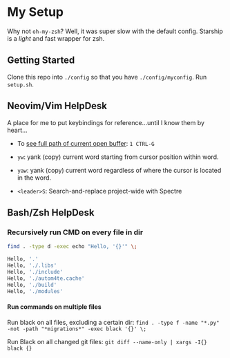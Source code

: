 # My Setup

Why not `oh-my-zsh`? Well, it was super slow with the default config. Starship is a _light_ and fast wrapper for zsh.

## Getting Started

Clone this repo into `./config` so that you have `./config/myconfig`. Run `setup.sh`.

## Neovim/Vim HelpDesk

A place for me to put keybindings for reference...until I know them by heart...

* To [see full path of current open buffer](https://vi.stackexchange.com/questions/104/how-can-i-see-the-full-path-of-the-current-file): `1 CTRL-G`
* `yw`: yank (copy) current word starting from cursor position within word.
* `yaw`: yank (copy) current word regardless of where the cursor is located in the word.

* `<leader>S`: Search-and-replace project-wide with Spectre 

## Bash/Zsh HelpDesk

### Recursively run CMD on every file in dir

```Bash
find . -type d -exec echo "Hello, '{}'" \;

Hello, '.'
Hello, './.libs'
Hello, './include'
Hello, './autom4te.cache'
Hello, './build'
Hello, './modules'
```

#### Run commands on multiple files

Run black on all files, excluding a certain dir: `find . -type f -name "*.py" -not -path "*migrations*" -exec black '{}' \;`

Run Black on all changed git files: `git diff --name-only | xargs -I{} black {}`
